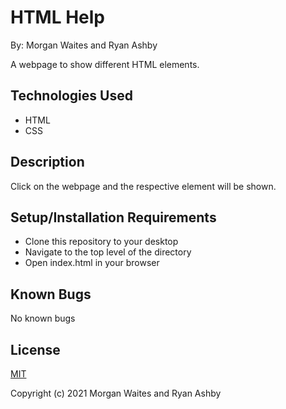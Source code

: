# HTML Help

By: Morgan Waites and Ryan Ashby

A webpage to show different HTML elements.

## Technologies Used
* HTML
* CSS

## Description

Click on the webpage and the respective element will be shown.
 
## Setup/Installation Requirements
* Clone this repository to your desktop
* Navigate to the top level of the directory
* Open index.html in your browser

## Known Bugs
No known bugs

## License
[MIT](https://opensource.org/licenses/MIT)

Copyright (c) 2021 Morgan Waites and Ryan Ashby
